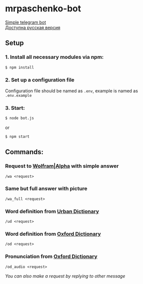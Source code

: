 # mrpaschenko-bot

[Simple telegram bot](https://t.me/MrPaschenko_bot)  
[Доступна русская версия](https://github.com/MrPaschenko/mrpaschenko-bot/blob/master/README-RU.md)

## Setup

### 1. Install all necessary modules via npm:
```bash
$ npm install
```

### 2. Set up a configuration file
Configuration file should be named as `.env`, example is named as `.env.example`

### 3. Start: 
```bash
$ node bot.js
```
or
```bash
$ npm start
```

## Commands:

### Request to [Wolfram|Alpha](https://www.wolframalpha.com/) with simple answer
```
/wa <request>
```

### Same but full answer with picture
```
/wa_full <request>
```

### Word definition from [Urban Dictionary](https://www.urbandictionary.com/)
```
/ud <request>
```

### Word definition from [Oxford Dictionary](https://www.oxfordlearnersdictionaries.com/)
```
/od <request>
```

### Pronunciation from [Oxford Dictionary](https://www.oxfordlearnersdictionaries.com/)
```
/od_audio <request>
```

_You can also make a request by replying to other message_
